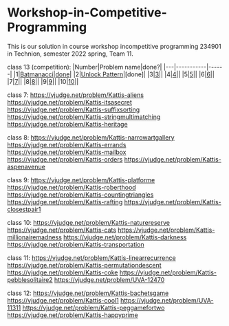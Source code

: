 # Workshop-in-Competitive-Programming

This is our solution in course workshop incompetitive programming 234901 in Technion, semester 2022 spring, Team 11.

class 13 (competition):
|Number|Problem name|done?|
|---|-----------|------|
|1|[Batmanacci](https://vjudge.net/problem/Kattis-batmanacci)|[done](https://github.com/mzareeb99/Workshop-in-Competitive-Programming/blob/main/Class14/Batmanacci)|
|2|[Unlock Pattern](https://vjudge.net/problem/Kattis-unlockpattern)|[done]|
|3|[3](https://vjudge.net/problem/Kattis-posterize)||
|4|[4](https://vjudge.net/problem/UVA-1103)||
|5|[5](https://vjudge.net/problem/UVA-361)||
|6|[6](https://vjudge.net/problem/Kattis-lostmap)||
|7|[7](https://vjudge.net/problem/Kattis-pascal)||
|8|[8](https://vjudge.net/problem/UVA-1584)||
|9|[9](https://vjudge.net/problem/Kattis-blockcrusher)||
|10|[10](https://vjudge.net/problem/Kattis-supercomputer)||



class 7:
https://vjudge.net/problem/Kattis-aliens
https://vjudge.net/problem/Kattis-itsasecret
https://vjudge.net/problem/Kattis-suffixsorting
https://vjudge.net/problem/Kattis-stringmultimatching
https://vjudge.net/problem/Kattis-heritage


class 8:
https://vjudge.net/problem/Kattis-narrowartgallery
https://vjudge.net/problem/Kattis-errands
https://vjudge.net/problem/Kattis-mailbox
https://vjudge.net/problem/Kattis-orders
https://vjudge.net/problem/Kattis-aspenavenue

class 9:
https://vjudge.net/problem/Kattis-platforme
https://vjudge.net/problem/Kattis-roberthood
https://vjudge.net/problem/Kattis-countingtriangles
https://vjudge.net/problem/Kattis-rafting
https://vjudge.net/problem/Kattis-closestpair1

class 10:
https://vjudge.net/problem/Kattis-naturereserve
https://vjudge.net/problem/Kattis-cats
https://vjudge.net/problem/Kattis-millionairemadness
https://vjudge.net/problem/Kattis-darkness
https://vjudge.net/problem/Kattis-transportation

class 11:
https://vjudge.net/problem/Kattis-linearrecurrence
https://vjudge.net/problem/Kattis-permutationdescent
https://vjudge.net/problem/Kattis-coke
https://vjudge.net/problem/Kattis-pebblesolitaire2
https://vjudge.net/problem/UVA-12470

class 12:
https://vjudge.net/problem/Kattis-bachetsgame
https://vjudge.net/problem/Kattis-cool1
https://vjudge.net/problem/UVA-11311
https://vjudge.net/problem/Kattis-peggamefortwo
https://vjudge.net/problem/Kattis-happyprime


